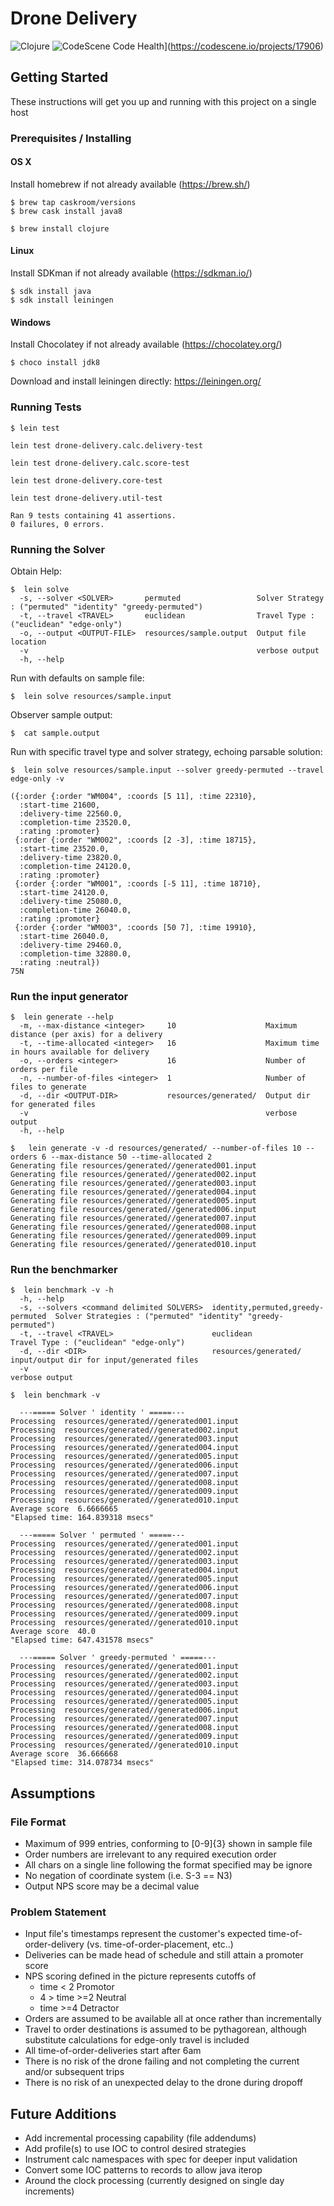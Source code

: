 # Drone Delivery
![Clojure](https://img.shields.io/badge/Clojure-%23Clojure.svg?style=for-the-badge&logo=Clojure&logoColor=Clojure)
![CodeScene Code Health](https://codescene.io/projects/17906/status-badges/code-health)](https://codescene.io/projects/17906)

## Getting Started

These instructions will get you up and running with this project on a single host

### Prerequisites / Installing

#### OS X 

Install homebrew if not already available (https://brew.sh/)

```
$ brew tap caskroom/versions
$ brew cask install java8

$ brew install clojure
```


#### Linux

Install SDKman if not already available (https://sdkman.io/)

```
$ sdk install java
$ sdk install leiningen
```


#### Windows

Install Chocolatey if not already available (https://chocolatey.org/)

```
$ choco install jdk8

```

Download and install leiningen directly: https://leiningen.org/


### Running Tests

```
$ lein test

lein test drone-delivery.calc.delivery-test

lein test drone-delivery.calc.score-test

lein test drone-delivery.core-test

lein test drone-delivery.util-test

Ran 9 tests containing 41 assertions.
0 failures, 0 errors.
```

### Running the Solver

Obtain Help:
```
$  lein solve
  -s, --solver <SOLVER>       permuted                 Solver Strategy : ("permuted" "identity" "greedy-permuted")
  -t, --travel <TRAVEL>       euclidean                Travel Type : ("euclidean" "edge-only")
  -o, --output <OUTPUT-FILE>  resources/sample.output  Output file location
  -v                                                   verbose output
  -h, --help
 ```


Run with defaults on sample file:
```
$  lein solve resources/sample.input
```

Observer sample output:
```
$  cat sample.output
```

Run with specific travel type and solver strategy, echoing parsable solution:
```
$  lein solve resources/sample.input --solver greedy-permuted --travel edge-only -v

({:order {:order "WM004", :coords [5 11], :time 22310},
  :start-time 21600,
  :delivery-time 22560.0,
  :completion-time 23520.0,
  :rating :promoter}
 {:order {:order "WM002", :coords [2 -3], :time 18715},
  :start-time 23520.0,
  :delivery-time 23820.0,
  :completion-time 24120.0,
  :rating :promoter}
 {:order {:order "WM001", :coords [-5 11], :time 18710},
  :start-time 24120.0,
  :delivery-time 25080.0,
  :completion-time 26040.0,
  :rating :promoter}
 {:order {:order "WM003", :coords [50 7], :time 19910},
  :start-time 26040.0,
  :delivery-time 29460.0,
  :completion-time 32880.0,
  :rating :neutral})
75N
```

### Run the input generator
```
$  lein generate --help
  -m, --max-distance <integer>     10                    Maximum distance (per axis) for a delivery
  -t, --time-allocated <integer>   16                    Maximum time in hours available for delivery
  -o, --orders <integer>           16                    Number of orders per file
  -n, --number-of-files <integer>  1                     Number of files to generate
  -d, --dir <OUTPUT-DIR>           resources/generated/  Output dir for generated files
  -v                                                     verbose output
  -h, --help 
```

```
$   lein generate -v -d resources/generated/ --number-of-files 10 --orders 6 --max-distance 50 --time-allocated 2
Generating file resources/generated//generated001.input
Generating file resources/generated//generated002.input
Generating file resources/generated//generated003.input
Generating file resources/generated//generated004.input
Generating file resources/generated//generated005.input
Generating file resources/generated//generated006.input
Generating file resources/generated//generated007.input
Generating file resources/generated//generated008.input
Generating file resources/generated//generated009.input
Generating file resources/generated//generated010.input
```

### Run the benchmarker
```
$  lein benchmark -v -h
  -h, --help
  -s, --solvers <command delimited SOLVERS>  identity,permuted,greedy-permuted  Solver Strategies : ("permuted" "identity" "greedy-permuted")
  -t, --travel <TRAVEL>                      euclidean                          Travel Type : ("euclidean" "edge-only")
  -d, --dir <DIR>                            resources/generated/               input/output dir for input/generated files
  -v                                                                            verbose output
```


```
$  lein benchmark -v

  ---===== Solver ' identity ' =====---
Processing  resources/generated//generated001.input
Processing  resources/generated//generated002.input
Processing  resources/generated//generated003.input
Processing  resources/generated//generated004.input
Processing  resources/generated//generated005.input
Processing  resources/generated//generated006.input
Processing  resources/generated//generated007.input
Processing  resources/generated//generated008.input
Processing  resources/generated//generated009.input
Processing  resources/generated//generated010.input
Average score  6.6666665
"Elapsed time: 164.839318 msecs"

  ---===== Solver ' permuted ' =====---
Processing  resources/generated//generated001.input
Processing  resources/generated//generated002.input
Processing  resources/generated//generated003.input
Processing  resources/generated//generated004.input
Processing  resources/generated//generated005.input
Processing  resources/generated//generated006.input
Processing  resources/generated//generated007.input
Processing  resources/generated//generated008.input
Processing  resources/generated//generated009.input
Processing  resources/generated//generated010.input
Average score  40.0
"Elapsed time: 647.431578 msecs"

  ---===== Solver ' greedy-permuted ' =====---
Processing  resources/generated//generated001.input
Processing  resources/generated//generated002.input
Processing  resources/generated//generated003.input
Processing  resources/generated//generated004.input
Processing  resources/generated//generated005.input
Processing  resources/generated//generated006.input
Processing  resources/generated//generated007.input
Processing  resources/generated//generated008.input
Processing  resources/generated//generated009.input
Processing  resources/generated//generated010.input
Average score  36.666668
"Elapsed time: 314.078734 msecs"
```



## Assumptions 

### File Format
* Maximum of 999 entries, conforming to [0-9]{3} shown in sample file
* Order numbers are irrelevant to any required execution order
* All chars on a single line following the format specified may be ignore
* No negation of coordinate system (i.e. S-3 == N3)
* Output NPS score may be a decimal value

### Problem Statement

* Input file's timestamps represent the customer's expected time-of-order-delivery (vs. time-of-order-placement, etc..)
* Deliveries can be made head of schedule and still attain a promoter score
* NPS scoring defined in the picture represents cutoffs of
  * time < 2 Promotor
  * 4 > time >=2 Neutral
  * time >=4 Detractor
* Orders are assumed to be available all at once rather than incrementally
* Travel to order destinations is assumed to be pythagorean, although substitute calculations for edge-only travel is included
* All time-of-order-deliveries start after 6am
* There is no risk of the drone failing and not completing the current and/or subsequent trips
* There is no risk of an unexpected delay to the drone during dropoff


## Future Additions
* Add incremental processing capability (file addendums)
* Add profile(s) to use IOC to control desired strategies
* Instrument calc namespaces with spec for deeper input validation
* Convert some IOC patterns to records to allow java iterop
* Around the clock processing (currently designed on single day increments)


